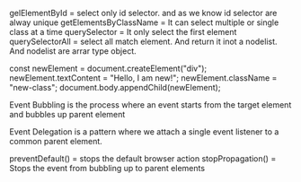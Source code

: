 <!-- 1 -->

gelElementById = select only id selector. and as we know id selector are alway unique
getElementsByClassName = It can select multiple or single class at a time
querySelector = It only select the first element
querySelectorAll = select all match element. And return it inot a nodelist. And nodelist are arrar type object.

<!-- 2 -->

const newElement = document.createElement("div");
newElement.textContent = "Hello, I am new!";
newElement.className = "new-class";
document.body.appendChild(newElement);

<!-- 3 -->

Event Bubbling is the process where an event starts from the target element and bubbles up parent element

<!-- 4 -->

Event Delegation is a pattern where we attach a single event listener to a common parent element.

<!-- 5 -->

preventDefault() = stops the default browser action
stopPropagation() = Stops the event from bubbling up to parent elements
